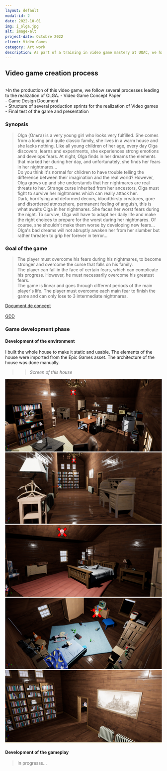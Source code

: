```yaml
---
layout: default
modal-id: 2
date: 2022-10-01
img: i_olga.jpg
alt: image-alt
project-date: Octobre 2022
client: Vidéo Games
category: Art work
description: As part of a training in video game mastery at UQAC, we have to make a video game in a team of 4. The imposed theme is "you are your own enemy". We are making this video game on Unreal Engine 5.
---
```

## Video game creation process
<br/>
>In the production of this video game, we follow several processes leading to the realization of OLGA.
- Video Game Concept Paper<br/>
- Game Design Document<br/>
- Structure of several production sprints for the realization of Video games<br/>
- Final test of the game and presentation
<br/>

### Synopsis
>Olga (Ольга) is a very young girl who looks very fulfilled. She comes from a loving and quite classic family, she lives in a warm house and she lacks nothing. Like all young children of her age, every day Olga discovers, learns and experiments, she experiences strong emotions and develops fears. At night, Olga finds in her dreams the elements that marked her during her day, and unfortunately, she finds her fears in her nightmares...<br/>
Do you think it's normal for children to have trouble telling the difference between their imagination and the real world? However, Olga grows up and she understands that her nightmares are real threats to her. Strange curse inherited from her ancestors, Olga must fight to survive her nightmares which can really attack her.<br/>
Dark, horrifying and deformed decors, bloodthirsty creatures, gore and disordered atmosphere, permanent feeling of anguish, this is what awaits Olga in her nightmares. She faces her worst fears during the night. To survive, Olga will have to adapt her daily life and make the right choices to prepare for the worst during her nightmares. Of course, she shouldn't make them worse by developing new fears...<br/>
Olga's bad dreams will not abruptly awaken her from her slumber but rather threaten to grip her forever in terror...

### Goal of the game
>The player must overcome his fears during his nightmares, to become stronger and overcome the curse that falls on his family.<br/>
The player can fail in the face of certain fears, which can complicate his progress. However, he must necessarily overcome his greatest fears.<br/>
The game is linear and goes through different periods of the main player's life. The player must overcome each main fear to finish the game and can only lose to 3 intermediate nightmares.

<div class="col-dark-8 col-dark-offset-2 text-center">
<a href="/img/portfolio/olga_dc.pdf" button type="button" class="fa fa-download">
          Document de concept
</a>
</div>
<br/>
<div class="col-dark-8 col-dark-offset-2 text-center">
<a href="/img/portfolio/olga_gdd.pdf" button type="button" class="fa fa-download">
          GDD
</a>
</div>


### Game development phase
#### Development of the environment
>
I built the whole house to make it static and usable. The elements of the house were imported from the Epic Games asset. The architecture of the house was done manually.<br/>
>> _Screen of this house_
<img src = "../img/portfolio/i_olga_step1.png " class = "img-responsive" alt = "Online Training">
<img src = "../img/portfolio/i_olga_step2.png " class = "img-responsive" alt = "Online Training">
<img src = "../img/portfolio/i_olga_step3.png " class = "img-responsive" alt = "Online Training">
<img src = "../img/portfolio/i_olga_step4.png " class = "img-responsive" alt = "Online Training">
<img src = "../img/portfolio/i_olga_step5.png " class = "img-responsive" alt = "Online Training">

#### Development of the gameplay
>In progresss...